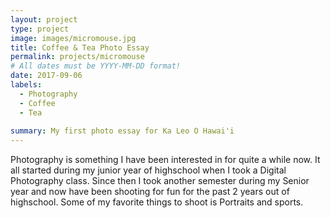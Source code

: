 ```yaml
---
layout: project
type: project
image: images/micromouse.jpg
title: Coffee & Tea Photo Essay
permalink: projects/micromouse
# All dates must be YYYY-MM-DD format!
date: 2017-09-06
labels:
  - Photography
  - Coffee
  - Tea
  
summary: My first photo essay for Ka Leo O Hawai'i
---
```


Photography is something I have been interested in for quite a while now. It all started during my junior year of highschool when I took a Digital Photography class. Since then I took another semester during my Senior year and now have been shooting for fun for the past 2 years out of highschool. Some of my favorite things to shoot is Portraits and sports.
